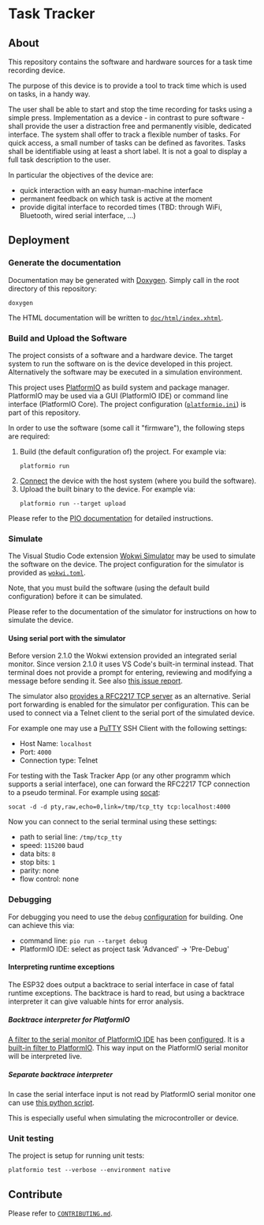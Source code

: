 # Task Tracker

## About

This repository contains the software and hardware sources for a task time recording device.

The purpose of this device is to provide a tool to track time which is used on tasks, in a handy way.

The user shall be able to start and stop the time recording for tasks using a simple press.
Implementation as a device - in contrast to pure software - shall provide the user a distraction free and permanently visible, dedicated interface.
The system shall offer to track a flexible number of tasks.
For quick access, a small number of tasks can be defined as favorites. 
Tasks shall be identifiable using at least a short label.
It is not a goal to display a full task description to the user.

In particular the objectives of the device are:

 - quick interaction with an easy human-machine interface
 - permanent feedback on which task is active at the moment
 - provide digital interface to recorded times (TBD: through WiFi, Bluetooth, wired serial interface, ...)

## Deployment

### Generate the documentation

Documentation may be generated with [Doxygen](https://www.doxygen.org/).
Simply call in the root directory of this repository:

    doxygen

The HTML documentation will be written to [`doc/html/index.xhtml`](doc/html/index.xhtml).

### Build and Upload the Software

The project consists of a software and a hardware device.
The target system to run the software on is the device developed in this project.
Alternatively the software may be executed in a simulation environment.

This project uses [PlatformIO](https://platformio.org/) as build system and package manager.
PlatformIO may be used via a GUI (PlatformIO IDE) or command line interface (PlatformIO Core). The project configuration ([`platformio.ini`](platformio.ini)) is part of this repository.

In order to use the software (some call it "firmware"), the following steps are required:

1. Build (the default configuration of) the project.
   For example via:
   ```
   platformio run
   ```
2. [Connect](https://docs.espressif.com/projects/esp-idf/en/latest/esp32s3/get-started/establish-serial-connection.html) the device with the host system (where you build the software).
3. Upload the built binary to the device.
   For example via:
   ```
   platformio run --target upload
   ```

Please refer to the [PIO documentation](https://docs.platformio.org/) for detailed instructions.

### Simulate

The Visual Studio Code extension [Wokwi Simulator](https://marketplace.visualstudio.com/items?itemName=wokwi.wokwi-vscode) may be used to simulate the software on the device.
The project configuration for the simulator is provided as [`wokwi.toml`](wokwi_files/wokwi.toml).

Note, that you must build the software (using the default build configuration) before it can be simulated.

Please refer to the documentation of the simulator for instructions on how to simulate the device.

#### Using serial port with the simulator

Before version 2.1.0 the Wokwi extension provided an integrated serial monitor.
Since version 2.1.0 it uses VS Code's built-in terminal instead.
That terminal does not provide a prompt for entering, reviewing and modifying a message before sending it.
See also [this issue report](https://github.com/wokwi/wokwi-features/issues/698).

The simulator also [provides a RFC2217 TCP server](https://docs.wokwi.com/vscode/project-config#serial-port-forwarding) as an alternative.
Serial port forwarding is enabled for the simulator per configuration.
This can be used to connect via a Telnet client to the serial port of the simulated device.

For example one may use a [PuTTY](https://www.putty.org/) SSH Client with the following settings:

- Host Name: `localhost`
- Port: `4000`
- Connection type: Telnet

For testing with the Task Tracker App (or any other programm which supports a serial interface),
one can forward the RFC2217 TCP connection to a pseudo terminal.
For example using [socat](http://www.dest-unreach.org/socat/):

    socat -d -d pty,raw,echo=0,link=/tmp/tcp_tty tcp:localhost:4000

Now you can connect to the serial terminal using these settings:

- path to serial line: `/tmp/tcp_tty`
- speed: `115200` baud
- data bits: `8`
- stop bits: `1`
- parity: none
- flow control: none

### Debugging

For debugging you need to use the `debug` [configuration](https://docs.platformio.org/en/latest/projectconf/build_configurations.html#build-configurations) for building. One can achieve this via:

- command line: `pio run --target debug`
- PlatformIO IDE: select as project task 'Advanced' → 'Pre-Debug'

#### Interpreting runtime exceptions

The ESP32 does output a backtrace to serial interface in case of fatal runtime exceptions.
The backtrace is hard to read, but using a backtrace interpreter it can give valuable hints for error analysis.

##### Backtrace interpreter for PlatformIO

[A filter to the serial monitor of PlatformIO IDE](https://github.com/platformio/platform-espressif32/issues/105#issuecomment-945158769) has been [configured](https://github.com/Task-Tracker-Systems/Task-Tracker-Device/pull/35).
It is a [built-in filter to PlatformIO](https://docs.platformio.org/en/latest/core/userguide/device/cmd_monitor.html#built-in-filters).
This way input on the PlatformIO serial monitor will be interpreted live.

##### Separate backtrace interpreter

In case the serial interface input is not read by PlatformIO serial monitor one can use [this python script](https://github.com/me21/EspArduinoExceptionDecoder).

This is especially useful when simulating the microcontroller or device.

### Unit testing

The project is setup for running unit tests:

    platformio test --verbose --environment native

## Contribute

Please refer to [`CONTRIBUTING.md`](CONTRIBUTING.md).
